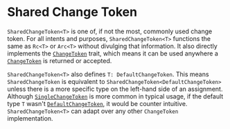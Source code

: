# Shared Change Token

`SharedChangeToken<T>` is one of, if not the most, commonly used change token. For all intents and purposes, `SharedChangeToken<T>` functions the same as `Rc<T>` or `Arc<T>` without divulging that information. It also directly implements the [`ChangeToken`](default.md) trait, which means it can be used anywhere a [`ChangeToken`](default.md) is returned or accepted.

`SharedChangeToken<T>` also defines `T: DefaultChangeToken`. This means `SharedChangeToken` is equivalent to `SharedChangeToken<DefaultChangeToken>` unless there is a more specific type on the left-hand side of an assignment. Although [`SingleChangeToken`](single.md) is more common in typical usage, if the default type `T` wasn't [`DefaultChangeToken`](default.md), it would be counter intuitive. `SharedChangeToken<T>` can adapt over any other `ChangeToken` implementation.